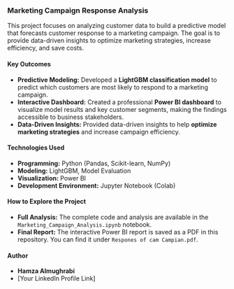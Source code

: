 ### **Marketing Campaign Response Analysis**

This project focuses on analyzing customer data to build a predictive model that forecasts customer response to a marketing campaign. The goal is to provide data-driven insights to optimize marketing strategies, increase efficiency, and save costs.

#### **Key Outcomes**
* **Predictive Modeling:** Developed a **LightGBM classification model** to predict which customers are most likely to respond to a marketing campaign.
* **Interactive Dashboard:** Created a professional **Power BI dashboard** to visualize model results and key customer segments, making the findings accessible to business stakeholders.
* **Data-Driven Insights:** Provided data-driven insights to help **optimize marketing strategies** and increase campaign efficiency.

#### **Technologies Used**
* **Programming:** Python (Pandas, Scikit-learn, NumPy)
* **Modeling:** LightGBM, Model Evaluation
* **Visualization:** Power BI
* **Development Environment:** Jupyter Notebook (Colab)

#### **How to Explore the Project**
* **Full Analysis:** The complete code and analysis are available in the `Marketing_Campaign_Analysis.ipynb` notebook.
* **Final Report:** The interactive Power BI report is saved as a PDF in this repository. You can find it under `Respones of cam Campian.pdf`.

#### **Author**
* **Hamza Almughrabi**
* [Your LinkedIn Profile Link]
